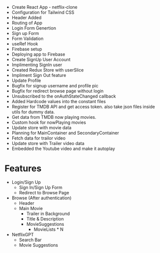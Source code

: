 - Create React App - netflix-clone
- Configuration for Tailwind CSS
- Header Added
- Routing of App
- Login Form Genertion
- Sign up Form
- Form Validation
- useRef Hook
- Firebase setup
- Deploying app to Firebase
- Create SignUp User Account
- Implimenting SignIn user 
- Created Redux Store with userSlice
- Impliment Sign Out feature
- Update Profile
- Bugfix for signup username and profile pic
- Bugfix for redirect browse page without login
- Unsubscribed to the onAuthStateChanged callback
- Added Hardcode values into the constant files
- Register for TMDB API and get access token. also take json files inside utils for dummy data.
- Get data from TMDB now playing movies.
- Custom hook for nowPlaying movies
- Update store with movie data
- Planning for MainContainer and SecondaryContainer
- Fetch data for trailor video
- Update store with Trailer video data
- Embedded the Youtube video and make it autoplay

# Features 
- Login/Sign Up
    - Sign In/Sign Up Form
    - Redirect to Browse Page
- Browse (After authentication)
    - Header
    - Main Movie
        - Trailer in Background
        - Title & Description
        - MovieSuggestions
            - MovieLists * N
- NetflixGPT
    - Search Bar
    - Movie Suggestions
